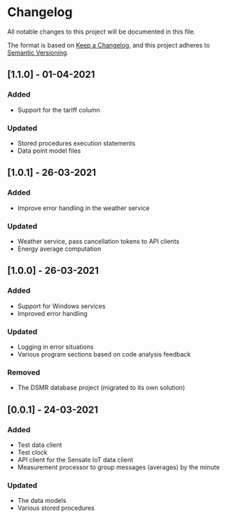 # Changelog
All notable changes to this project will be documented in this file.

The format is based on [Keep a Changelog](https://keepachangelog.com/en/1.0.0/),
and this project adheres to [Semantic Versioning](https://semver.org/spec/v2.0.0.html).

## [1.1.0] - 01-04-2021
### Added
- Support for the tariff column

### Updated
- Stored procedures execution statements
- Data point model files

## [1.0.1] - 26-03-2021
### Added
- Improve error handling in the weather service

### Updated
- Weather service, pass cancellation tokens to API clients
- Energy average computation

## [1.0.0] - 26-03-2021
### Added
- Support for Windows services
- Improved error handling

### Updated
- Logging in error situations
- Various program sections based on code analysis feedback

### Removed
- The DSMR database project (migrated to its own solution)

## [0.0.1] - 24-03-2021
### Added
- Test data client
- Test clock
- API client for the Sensate IoT data client
- Measurement processor to group messages (averages) by the minute

### Updated
- The data models
- Various stored procedures
